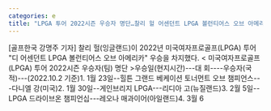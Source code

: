 ```yaml
---
categories: e
title: "LPGA 투어 2022시즌 우승자 명단…찰리 헐 어센던트 LPGA 볼런티어스 오브 아메리카 우승"
---
```

[골프한국 강명주 기자] 찰리 헐(잉글랜드)이 2022년 미국여자프로골프(LPGA) 투어 "디 어센던트 LPGA 볼런티어스 오브 아메리카" 우승을 차지했다. < 미국여자프로골프(LPGA) 투어 2022시즌 우승자(팀) 명단 >우승일(현지시간)---대 회----우승자(국적)---(2022.10.2 기준)1. 1월 23일--힐튼 그랜드 베케이션 토너먼트 오브 챔피언스---다니엘 강(미국)2. 1월 30일--게인브리지 LPGA---리디아 고(뉴질랜드)3. 2월 5일--LPGA 드라이브온 챔피언십---레오나 매과이어(아일랜드)4. 3월 6